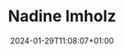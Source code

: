 ---
title: "Nadine Imholz"
date: 2024-01-29T11:08:07+01:00
draft: false
image: "img/default.jpg"
weight: 5
description: Team Lead
---